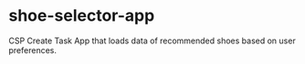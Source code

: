 # shoe-selector-app
CSP Create Task App that loads data of recommended shoes based on user preferences. 
